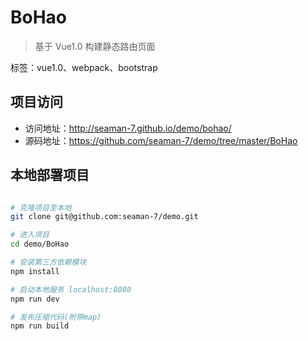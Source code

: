 # BoHao

> 基于 Vue1.0 构建静态路由页面

标签：vue1.0、webpack、bootstrap 

## 项目访问
* 访问地址：http://seaman-7.github.io/demo/bohao/
* 源码地址：https://github.com/seaman-7/demo/tree/master/BoHao

## 本地部署项目

``` bash

# 克隆项目至本地
git clone git@github.com:seaman-7/demo.git

# 进入项目
cd demo/BoHao

# 安装第三方依赖模块
npm install

# 启动本地服务 localhost:8080
npm run dev

# 发布压缩代码(附带map)
npm run build

```


